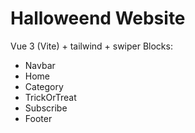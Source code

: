 # Halloweend Website
 Vue 3 (Vite) + tailwind + swiper
 Blocks:
 - Navbar
 - Home
 - Category
 - TrickOrTreat
 - Subscribe
 - Footer
